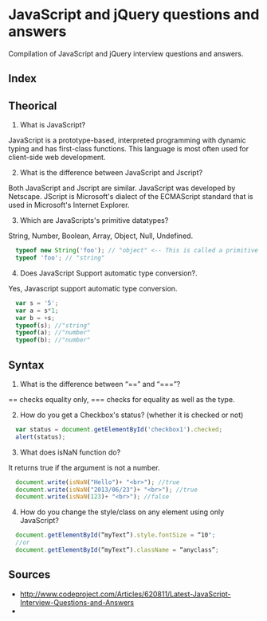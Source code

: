 JavaScript and jQuery questions and answers
=====================================

Compilation of JavaScript and jQuery interview questions and answers.

Index
-----


Theorical
---------

1. What is JavaScript?

  JavaScript is a prototype-based, interpreted programming with dynamic typing and has first-class functions. 
  This language is most often used for client-side web development.

2. What is the difference between JavaScript and Jscript? 

  Both JavaScript and Jscript are similar. JavaScript was developed by Netscape. 
  JScript is Microsoft's dialect of the ECMAScript standard that is used in Microsoft's Internet Explorer.
  
3. Which are JavaScripts's primitive datatypes?

  String, Number, Boolean, Array, Object, Null, Undefined.

```javascript
  typeof new String('foo'); // "object" <-- This is called a primitive wrapper
  typeof 'foo'; // "string"
```

4. Does JavaScript Support automatic type conversion?.

  Yes, Javascript support automatic type conversion.
  
```javascript
  var s = '5';
  var a = s*1;
  var b = +s;
  typeof(s); //"string"
  typeof(a); //"number"
  typeof(b); //"number"
```

Syntax
------

1. What is the difference between “==” and “===”? 
  
  == checks equality only, 
  === checks for equality as well as the type.

2. How do you get a Checkbox's status? (whether it is checked or not)

```javascript
  var status = document.getElementById('checkbox1').checked; 
  alert(status); 
```
  
3. What does isNaN function do? 

  It returns true if the argument is not a number.

```javascript
  document.write(isNaN("Hello")+ "<br>"); //true
  document.write(isNaN("2013/06/23")+ "<br>"); //true
  document.write(isNaN(123)+ "<br>"); //false
```

4. How do you change the style/class on any element using only JavaScript? 

```javascript
  document.getElementById(“myText”).style.fontSize = “10";
  //or
  document.getElementById(“myText”).className = “anyclass”; 
```

Sources
-------

- http://www.codeproject.com/Articles/620811/Latest-JavaScript-Interview-Questions-and-Answers
- 
